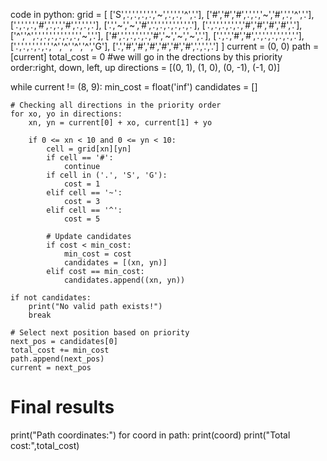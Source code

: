 code in python:
grid = [
    ['S','.','.','.','.','~','.','.','^','.'],
    ['#','#','#','.','.','~','#','.','^','.'],
    ['.','.','.','#','.','.','#','.','.','.'],
    ['.','~','~','#','.','.','.','.','.','.'],
    ['.','.','.','.','.','#','#','#','#','.'],
    ['^','^','.','.','.','.','.','.','~','.'],
    ['#','.','.','.','.','#','~','~','~','.'],
    ['.','.','#','#','.','.','.','.','.','.'],
    ['.','.','.','.','.','^','^','^','^','G'],
    ['.','#','#','#','#','#','#','.','.','.']
]
current = (0, 0)
path = [current]
total_cost = 0
#we will go in the drections by this priority order:right, down, left, up
directions = [(0, 1), (1, 0), (0, -1), (-1, 0)] 

while current != (8, 9):
    min_cost = float('inf')
    candidates = []
    
    # Checking all directions in the priority order
    for xo, yo in directions:
        xn, yn = current[0] + xo, current[1] + yo
        
        if 0 <= xn < 10 and 0 <= yn < 10:
            cell = grid[xn][yn]
            if cell == '#':
                continue
            if cell in ('.', 'S', 'G'):
                cost = 1
            elif cell == '~':
                cost = 3
            elif cell == '^':
                cost = 5
            
            # Update candidates
            if cost < min_cost:
                min_cost = cost
                candidates = [(xn, yn)]
            elif cost == min_cost:
                candidates.append((xn, yn))
    
    if not candidates:
        print("No valid path exists!")
        break
    
    # Select next position based on priority
    next_pos = candidates[0]
    total_cost += min_cost
    path.append(next_pos)
    current = next_pos

# Final results
print("Path coordinates:")
for coord in path:
    print(coord)
print("Total cost:",total_cost)
